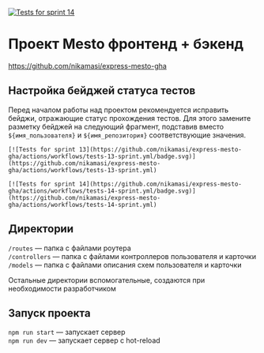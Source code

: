[![Tests for sprint 14](https://github.com/nikamasi/express-mesto-gha/actions/workflows/tests-14-sprint.yml/badge.svg)](https://github.com/nikamasi/express-mesto-gha/actions/workflows/tests-14-sprint.yml)

# Проект Mesto фронтенд + бэкенд

https://github.com/nikamasi/express-mesto-gha

## Настройка бейджей статуса тестов
Перед началом работы над проектом рекомендуется исправить бейджи, отражающие статус прохождения тестов.
Для этого замените разметку бейджей на следующий фрагмент, подставив вместо `${имя_пользователя}` и `${имя_репозитория}` соответствующие значения.

```
[![Tests for sprint 13](https://github.com/nikamasi/express-mesto-gha/actions/workflows/tests-13-sprint.yml/badge.svg)](https://github.com/nikamasi/express-mesto-gha/actions/workflows/tests-13-sprint.yml) 

[![Tests for sprint 14](https://github.com/nikamasi/express-mesto-gha/actions/workflows/tests-14-sprint.yml/badge.svg)](https://github.com/nikamasi/express-mesto-gha/actions/workflows/tests-14-sprint.yml)
```


## Директории

`/routes` — папка с файлами роутера  
`/controllers` — папка с файлами контроллеров пользователя и карточки   
`/models` — папка с файлами описания схем пользователя и карточки  
  
Остальные директории вспомогательные, создаются при необходимости разработчиком

## Запуск проекта

`npm run start` — запускает сервер   
`npm run dev` — запускает сервер с hot-reload
